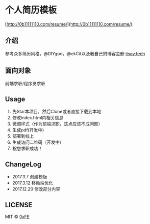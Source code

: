 # 个人简历模板

[http://0b11111110.com/resume/](http://0b11111110.com/resume/)

## 介绍

参考众多简历风格，@DIYgod，@ekCit以及~~我自己的博客主题 [itsay.tech](http://itsay.tech)~~

## 面向对象

前端求职/程序员求职

## Usage

1. 先Star本项目，然后Clone或者直接下载到本地
2. 修改index.html内相关信息
3. 微调样式（作为前端求职，这点应该不成问题）
4. 生成pdf(开发中)
5. 部署到线上
6. 生成访问二维码（开发中）
7. 祝您求职成功！

## ChangeLog
- 2017.3.7 创建模板
- 2017.3.12 移动端优化
- 2017.12.20 修改部分内容

## LICENSE

MIT © [0xFE](https://github.com/0b11111110)
